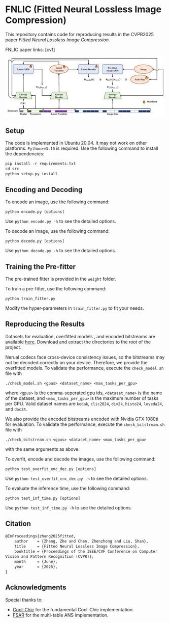 # FNLIC (Fitted Neural Lossless Image Compression)

This repository contains code for reproducing results in the CVPR2025 paper *Fitted Neural Lossless Image Compression*.

FNLIC paper links: [cvf]</p>

![framework](./assets/overview.png)

## Setup
The code is implemented in Ubuntu 20.04. It may not work on other platforms. `Python>=3.10` is required. Use the following command to install the dependencies:
```
pip install -r requirements.txt
cd src
python setup.py install
```


## Encoding and Decoding

To encode an image, use the following command:
```
python encode.py [options]
```
Use `python encode.py -h` to see the detailed options.

To decode an image, use the following command:
```
python decode.py [options]
```
Use `python decode.py -h` to see the detailed options.

## Training the Pre-fitter
The pre-trained fitter is provided in the `weight` folder.

To train a pre-fitter, use the following command:
```
python train_fitter.py
```
Modify the hyper-parameters in `train_fitter.py` to fit your needs.

## Reproducing the Results

Datasets for evaluation, overfitted models , and encoded bitstreams are available [here](https://drive.google.com/drive/folders/1dBsvHzIfb4W1ePYVkEmtmE4PYXYtsesf?usp=sharing). Download and extract the directories to the root of the project.

Nerual codecs face cross-device consistency issues, so the bitstreams may not be decoded correctly on your device. Therefore, we provide the overfitted models. To validate the performance, execute the  `check_model.sh` file with

```
./check_model.sh <gpus> <dataset_name> <max_tasks_per_gpu>
```
where `<gpus>` is the comma-seperated gpu ids, `<dataset_name>` is the name of the dataset, and `<max_tasks_per_gpu>` is the maximum number of tasks per GPU. Valid dataset names are `kodak`, `clic2024`, `div2k`, `histo24`, `loveda24`, and `doc24`.


We also provide the encoded bitstreams encoded with Nvidia GTX 1080ti for evaluation. To validate the performance, execute the  `check_bitstream.sh` file with

```
./check_bitstream.sh <gpus> <dataset_name> <max_tasks_per_gpu>
```
with the same arguments as above.

To overfit, encode and decode the images, use the following command:
```
python test_overfit_enc_dec.py [options]
```
Use `python test_overfit_enc_dec.py -h` to see the detailed options.

To evaluate the inference time, use the following command:
```
python test_inf_time.py [options]
```
Use `python test_inf_time.py -h` to see the detailed options.

## Citation

```
@InProceedings{zhang2025fitted,
    author    = {Zhang, Zhe and Chen, Zhenzhong and Liu, Shan},
    title     = {Fitted Neural Lossless Image Compression},
    booktitle = {Proceedings of the IEEE/CVF Conference on Computer Vision and Pattern Recognition (CVPR)},
    month     = {June},
    year      = {2025},
}
```

## Acknowledgments

Special thanks to:
- [Cool-Chic](https://github.com/Orange-OpenSource/Cool-Chic) for the fundamental Cool-Chic implementation.
- [FSAR](https://github.com/alipay/Finite_State_Autoregressive_Entropy_Coding) for the multi-table ANS implementation.

